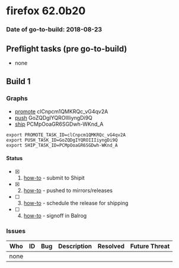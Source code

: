 # firefox 62.0b20

### Date of go-to-build: 2018-08-23

## Preflight tasks (pre go-to-build)
- none

## Build 1  

### Graphs
* [promote](https://tools.taskcluster.net/push-inspector/#/clCnpcm1QMKRQc_vG4qv2A) clCnpcm1QMKRQc_vG4qv2A
* [push](https://tools.taskcluster.net/push-inspector/#/GoZQDgIYQROIIIiyngDi9Q) GoZQDgIYQROIIIiyngDi9Q
* [ship](https://tools.taskcluster.net/push-inspector/#/PCMpOoaGR6SGDwh-WKnd_A) PCMpOoaGR6SGDwh-WKnd_A
```
export PROMOTE_TASK_ID=clCnpcm1QMKRQc_vG4qv2A
export PUSH_TASK_ID=GoZQDgIYQROIIIiyngDi9Q
export SHIP_TASK_ID=PCMpOoaGR6SGDwh-WKnd_A
```


#### Status
- [x] 1.  [how-to](https://wiki.mozilla.org/Release:Release_Automation_on_Mercurial:Starting_a_Release#Submit_to_Ship_It)  - submit to Shipit
- [x] 2.  [how-to](https://github.com/mozilla-releng/releasewarrior-2.0/blob/master/docs/release-promotion/desktop/howto.md#push-artifacts-to-releases-directory)  - pushed to mirrors/releases
- [ ] 3.  [how-to](https://github.com/mozilla-releng/releasewarrior-2.0/blob/master/docs/release-promotion/desktop/howto.md#ship-the-release)  - schedule the release for shipping
- [ ] 4.  [how-to](https://github.com/mozilla-releng/releasewarrior-2.0/blob/master/docs/release-promotion/desktop/howto.md#obtain-sign-offs-for-changes)  - signoff in Balrog

### Issues
| Who                 | ID               | Bug                                                                 | Description                | Resolved                | Future Threat                |
| ------------------- | ---------------- | ------------------------------------------------------------------- | -------------------------- | ----------------------- | ---------------------------- |
| none | | | | | |

